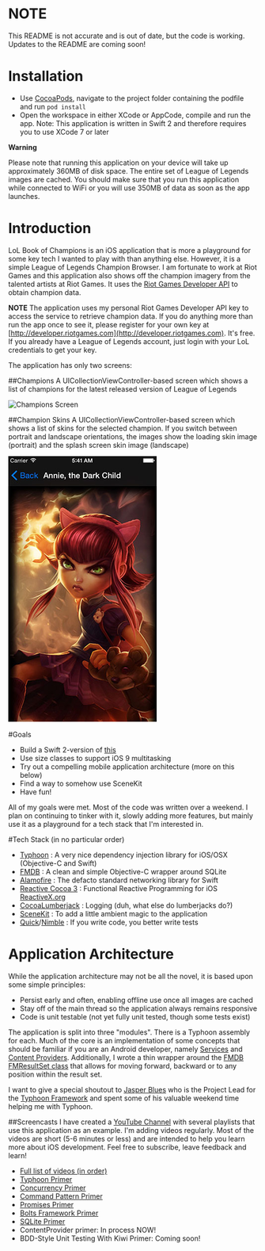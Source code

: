 # NOTE
This README is not accurate and is out of date, but the code is working. Updates to the README are coming soon!

# Installation
* Use [CocoaPods](http://www.cocoapods.org), navigate to the project folder containing the podfile and run `pod install`
* Open the workspace in either XCode or AppCode, compile and run the app. Note: This application is written in Swift 2 and therefore requires you to use XCode 7 or later

**Warning**

Please note that running this application on your device will take up approximately 360MB of disk space. The entire set of League of Legends images are cached. You should make sure that you run this application while connected to WiFi or you will use 350MB of data as soon as the app launches.

# Introduction
LoL Book of Champions is an iOS application that is more a playground for some key tech I wanted to play with than anything else. However, it is a simple League of Legends Champion Browser. I am fortunate to work at Riot Games and this application also shows off the champion imagery from the talented artists at Riot Games. It uses the [Riot Games Developer API](http://developer.riotgames.com) to obtain champion data.

**NOTE**
The application uses my personal Riot Games Developer API key to access the service to retrieve champion data. If you do anything more than run the app once to see it, please register for your own key at [http://developer.riotgames.com](http://developer.riotgames.com). It's free. If you already have a League of Legends account, just login with your LoL credentials to get your key.

The application has only two screens:

##Champions
A UICollectionViewController-based screen which shows a list of champions for the latest released version of League of Legends

![Champions Screen](documentation/championPage.gif)

##Champion Skins
A UICollectionViewController-based screen which shows a list of skins for the selected champion. If you switch between portrait and landscape orientations, the images show the loading skin image (portrait) and the splash screen skin image (landscape)

![Champion Skins Screen](documentation/championSkinScreenshot.jpg)

#Goals
* Build a Swift 2-version of [this](https://github.com/JeffBNimble/LoLBookOfChampions-ios-sqlite)
* Use size classes to support iOS 9 multitasking
* Try out a compelling mobile application architecture (more on this below)
* Find a way to somehow use SceneKit
* Have fun!

All of my goals were met. Most of the code was written over a weekend. I plan on continuing to tinker with it, slowly adding more features, but mainly use it as a playground for a tech stack that I'm interested in.

#Tech Stack (in no particular order)
* [Typhoon](https://github.com/appsquickly/Typhoon) : A very nice dependency injection library for iOS/OSX (Objective-C and Swift)
* [FMDB](https://github.com/ccgus/fmdb) : A clean and simple Objective-C wrapper around SQLite
* [Alamofire](https://github.com/Alamofire/Alamofire) : The defacto standard networking library for Swift
* [Reactive Cocoa 3](https://github.com/ReactiveCocoa/ReactiveCocoa) : Functional Reactive Programming for iOS [ReactiveX.org](http://ReactiveX.org)
* [CocoaLumberjack](https://github.com/CocoaLumberjack/CocoaLumberjack) : Logging (duh, what else do lumberjacks do?)
* [SceneKit](https://developer.apple.com/library/ios/documentation/SceneKit/Reference/SceneKit_Framework/) : To add a little ambient magic to the application
* [Quick](https://github.com/Quick/Quick)/[Nimble](https://github.com/Quick/Nimble) : If you write code, you better write tests

# Application Architecture
While the application architecture may not be all the novel, it is based upon some simple principles:

* Persist early and often, enabling offline use once all images are cached
* Stay off of the main thread so the application always remains responsive
* Code is unit testable (not yet fully unit tested, though some tests exist)

The application is split into three "modules". There is a Typhoon assembly for each. Much of the core is an implementation of some concepts that should be familiar if you are an Android developer, namely [Services](http://developer.android.com/guide/components/services.html) and [Content Providers](http://developer.android.com/guide/topics/providers/content-providers.html). Additionally, I wrote a thin wrapper around the [FMDB FMResultSet class](http://ccgus.github.io/fmdb/html/Classes/FMResultSet.html) that allows for moving forward, backward or to any position within the result set.

I want to give a special shoutout to [Jasper Blues](https://github.com/jasperblues) who is the Project Lead for the [Typhoon Framework](https://github.com/appsquickly/Typhoon) and spent some of his valuable weekend time helping me with Typhoon.

##Screencasts
I have created a [YouTube Channel](https://www.youtube.com/channel/UCUMAujrLQP-zB925se5YIiQ) with several playlists that use this application as an example. I'm adding videos regularly. Most of the videos are short (5-6 minutes or less) and are intended to help you learn more about iOS development. Feel free to subscribe, leave feedback and learn!

* [Full list of videos (in order)](https://www.youtube.com/playlist?list=PLhU81D62nv-YjCJLbXlfE8kImsRCkea38)
* [Typhoon Primer](https://www.youtube.com/playlist?list=PLhU81D62nv-Yd5jCW9LRjI4_AfI5NwJhe)
* [Concurrency Primer](https://www.youtube.com/playlist?list=PLhU81D62nv-b04EaWHYHlFwsRLBDLvfFv)
* [Command Pattern Primer](https://www.youtube.com/playlist?list=PLhU81D62nv-blgQxJHy-V_081zI7LCyWl)
* [Promises Primer](https://www.youtube.com/playlist?list=PLhU81D62nv-bkRDbrBufTOd0HV34gx0ar)
* [Bolts Framework Primer](https://www.youtube.com/playlist?list=PLhU81D62nv-aK2N86AlOOXQnw38YAOUeq)
* [SQLite Primer](https://www.youtube.com/playlist?list=PLhU81D62nv-ZAI5hcIVg1CgQzOtqliLDj)
* ContentProvider primer: In process NOW!
* BDD-Style Unit Testing With Kiwi Primer: Coming soon!

